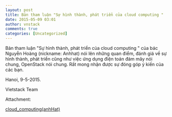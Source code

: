 ```yaml
---
layout: post
title: Bản tham luận "Sự hình thành, phát triển của cloud computing "
date: 2015-05-09 03:01
author: vnstack
comments: true
categories: [Uncategorized]
---
```

Bản tham luận "Sự hình thành, phát triển của cloud computing " của bác Nguyễn Hoàng (nickname: Anhhat) nói lên những quan điểm, đánh giá về sự hình thành, phát triển cũng như việc ứng dụng điện toán đám mây nói chung, OpenStack nói chung. Rất mong nhận được sự đóng góp ý kiến của các bạn.

Hanoi, 9-5-2015.

Vietstack Team

Attachment:

<a href="https://vietstack.files.wordpress.com/2015/05/cloud_computinganhhat.docx">cloud_computing(anhHat)</a>
